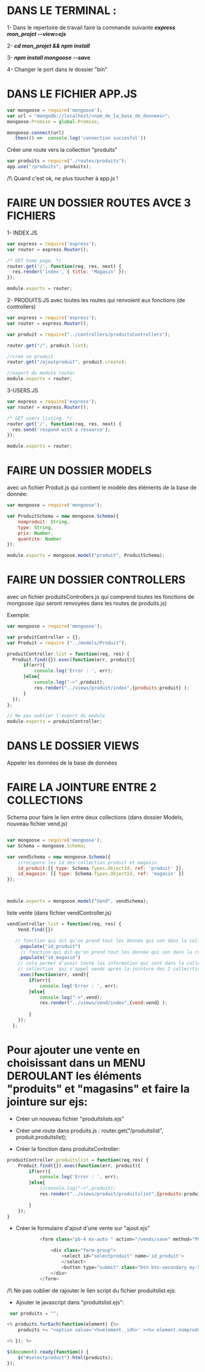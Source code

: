 # DANS LE TERMINAL :
1- Dans le repertoire de travail faire la commande suivante
***express mon_projet --view=ejs***

2- ***cd mon_projet && npm install***

3- ***npm install mongoose --save***

4- Changer le port dans le dossier "bin"


# DANS LE FICHIER APP.JS

```javascript
var mongoose = require('mongoose');
var url = "mongodb://localhost/<nom_de_la_base_de_donnees>";
mongoose.Promise = global.Promise;

mongoose.connect(url)
  .then(() =>  console.log('connection succesful'))
```

Créer une route vers la collection "produits"

```javascript
var produits = require("./routes/produits");
app.use("/produits", produits);
```

/!\ Quand c'est ok, ne plus toucher à app.js !

# FAIRE UN DOSSIER ROUTES AVCE 3 FICHIERS

1- INDEX.JS
```javascript
var express = require('express');
var router = express.Router();

/* GET home page. */
router.get('/', function(req, res, next) {
  res.render('index', { title: 'Magasin' });
});

module.exports = router;
```

2- PRODUITS.JS avec toutes les routes qui renvoient aux fonctions (de controllers)
```javascript
var express = require('express');
var router = express.Router();

var produit = require("../controllers/produitsControllers");

router.get("/", produit.list);

//cree un produit
router.get("/ajoutproduit", produit.create);

//export du module router
module.exports = router;
```

3-USERS.JS
```javascript
var express = require('express');
var router = express.Router();

/* GET users listing. */
router.get('/', function(req, res, next) {
  res.send('respond with a resource');
});

module.exports = router;
```


# FAIRE UN DOSSIER MODELS 

avec un fichier Produit.js qui contient le modèle des éléments de la base de donnée: 
```javascript
var mongoose = require('mongoose');

var ProduitSchema = new mongoose.Schema({
    nomproduit: String,
    type: String,
    prix: Number,
    quantite: Number
});

module.exports = mongoose.model("produit", ProduitSchema);
```

# FAIRE UN DOSSIER CONTROLLERS

avec un fichier produitsControllers.js
qui comprend toutes les fonctions de mongoose (qui seront renvoyées dans les routes de produits.js)

Exemple:
```javascript
var mongoose = require('mongoose');

var produitController = {};
var Produit = require ("../models/Produit"); 

produitController.list = function(req, res) {
  Produit.find({}).exec(function(err, produit){
      if(err){
          console.log('Error : ', err);
      }else{
          console.log("->",produit);
          res.render("../views/produit/index",{produits:produit} );
      } 
  });
};

// Ne pas oublier l'export du module
module.exports = produitController;
```

# DANS LE DOSSIER VIEWS

Appeler les données de la base de données



# FAIRE LA JOINTURE ENTRE 2 COLLECTIONS

Schema pour faire le  lien entre deux collections (dans dossier Models, nouveau fichier vend.js)

```javascript

var mongoose = require('mongoose');
var Schema = mongoose.Schema;

var vendSchema = new mongoose.Schema({
    //recupere les id des collection produit et magasin
    id_produit:[{ type: Schema.Types.ObjectId, ref: 'produit' }],
    id_magasin: [{ type: Schema.Types.ObjectId, ref: 'magasin' }]
});



module.exports = mongoose.model("Vend", vendSchema);
```



liste vente (dans fichier vendController.js)

```javascript
vendController.list = function(req, res) {
    Vend.find({})

   // fonction qui dit qu'on prend tout les donnée qui son dans la collection produit par son ID
    .populate("id_produit")
     // fonction qui dit qu'on prend tout les donnée qui son dans la collection magasin par son ID
    .populate("id_magasin")
    // cela permet d'avoir toute les information qui sont dans la collection produit et magasin dans la nouvelle
    // collection  qui s'appel vends apres la jointure des 2 collecrtions
    .exec(function(err, vend){
        if(err){
            console.log('Error : ', err);
        }else{
            console.log("->",vend);
            res.render("../views/vend/index",{vend:vend} );
  
        } 
    });
  };
```

# Pour ajouter une vente en choisissant dans un MENU DEROULANT les éléments "produits" et "magasins" et faire la jointure sur ejs:

- Créer un nouveau fichier "produitslists.ejs"
- Créer une route dans produits.js : 
router.get("/produitslist", produit.produitslist);

- Créer la fonction dans produitsController:
```javascript
produitController.produitslist = function(req,res) {
    Produit.find({}).exec(function(err, produit){
        if(err){
            console.log('Error : ', err);
        }else{
            //console.log("->",produit);
            res.render("../views/produit/produitslist",{produits:produit} );
  
        } 
    });
}
```
- Créer le formulaire d'ajout d'une vente sur "ajout.ejs"
```javascript
            <form class="pb-4 mx-auto " action="/vends/save" method="POST">

                <div class="form-group">
                    <select id="selectproduit" name='id_produit'>
                    </select>
                    <button type="submit" class="btn btn-secondary my-5">Ajouter</button>
                </div>
            </form>
```
/!\ Ne pas oublier de rajouter le lien script du fichier produitslist.ejs:
<script src="/produits/produitslist"></script>



- Ajouter le javascript dans "produitslist.ejs":
```javascript
 var produits = "";

<% produits.forEach(function(element) {%>
    produits += "<option value='<%=element._id%>' ><%= element.nomproduit%></option>";

<% }); %>

$(document).ready(function() { 
    $("#selectproduit").html(produits);
});
```